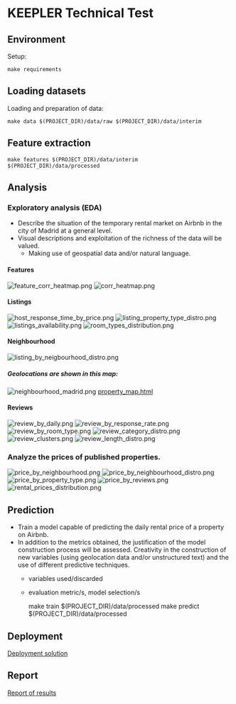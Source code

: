 # KEEPLER Technical Test

## Environment

Setup:

    make requirements 

## Loading datasets

Loading and preparation of data:

    make data $(PROJECT_DIR)/data/raw $(PROJECT_DIR)/data/interim

## Feature extraction

    make features $(PROJECT_DIR)/data/interim $(PROJECT_DIR)/data/processed

## Analysis

### Exploratory analysis (EDA)

* Describe the situation of the temporary rental market on Airbnb in the city of Madrid at a general level.
* Visual descriptions and exploitation of the richness of the data will be valued.
  * Making use of geospatial data and/or natural language.

#### Features
![feature_corr_heatmap.png](reports/figures/feature_corr_heatmap.png)
![corr_heatmap.png](reports/figures/corr_heatmap.png)

#### Listings
![host_response_time_by_price.png](reports/figures/host_response_time_by_price.png)
![listing_property_type_distro.png](reports/figures/listing_property_type_distro.png)
![listings_availability.png](reports/figures/listings_availability.png)
![room_types_distribution.png](reports/figures/room_types_distribution.png)

#### Neighbourhood
![listing_by_neigbourhood_distro.png](reports/figures/listing_by_neigbourhood_distro.png)
##### Geolocations are shown in this map:
![neighbourhood_madrid.png](reports/figures/neighbourhood_madrid.png)
[property_map.html](reports%2Fproperty_map.html)

#### Reviews
![review_by_daily.png](reports/figures/review_by_daily.png)
![review_by_response_rate.png](reports/figures/review_by_response_rate.png)
![review_by_room_type.png](reports/figures/review_by_room_type.png)
![review_category_distro.png](reports/figures/review_category_distro.png)
![review_clusters.png](reports/figures/review_clusters.png)
![review_length_distro.png](reports/figures/review_length_distro.png)

### Analyze the prices of published properties.
![price_by_neighbourhood.png](reports/figures/price_by_neighbourhood.png)
![price_by_neighbourhood_distro.png](reports/figures/price_by_neighbourhood_distro.png)
![price_by_property_type.png](reports/figures/price_by_property_type.png)
![price_by_reviews.png](reports/figures/price_by_reviews.png)
![rental_prices_distribution.png](reports/figures/rental_prices_distribution.png)

## Prediction

* Train a model capable of predicting the daily rental price of a property on Airbnb.
* In addition to the metrics obtained, the justification of the model construction process will be assessed. Creativity in the construction of new variables (using geolocation data and/or unstructured text) and the use of different predictive techniques.
  * variables used/discarded
  * evaluation metric/s, model selection/s


    make train $(PROJECT_DIR)/data/processed
    make predict $(PROJECT_DIR)/data/processed


## Deployment

[Deployment solution](references%2FCHALLENGE.md)

## Report

[Report of results](references%2FREPORT.md)
